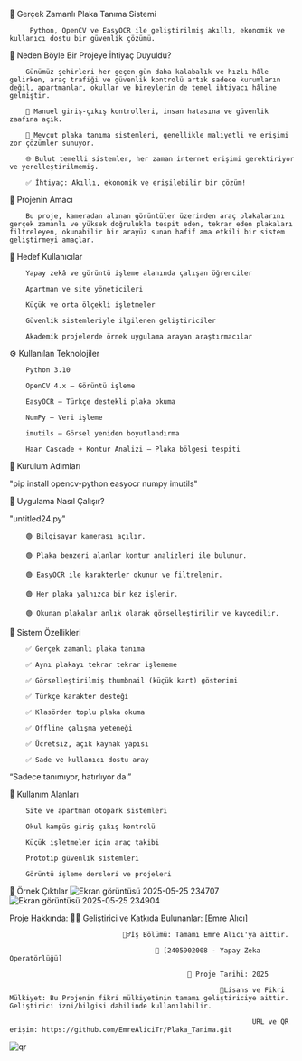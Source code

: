 🚗 Gerçek Zamanlı Plaka Tanıma Sistemi

         Python, OpenCV ve EasyOCR ile geliştirilmiş akıllı, ekonomik ve kullanıcı dostu bir güvenlik çözümü.


🧠 Neden Böyle Bir Projeye İhtiyaç Duyuldu?

        Günümüz şehirleri her geçen gün daha kalabalık ve hızlı hâle gelirken, araç trafiği ve güvenlik kontrolü artık sadece kurumların değil, apartmanlar, okullar ve bireylerin de temel ihtiyacı hâline gelmiştir.

        🚫 Manuel giriş-çıkış kontrolleri, insan hatasına ve güvenlik zaafına açık.

        💸 Mevcut plaka tanıma sistemleri, genellikle maliyetli ve erişimi zor çözümler sunuyor.

        🌐 Bulut temelli sistemler, her zaman internet erişimi gerektiriyor ve yerelleştirilmemiş.

        ✅ İhtiyaç: Akıllı, ekonomik ve erişilebilir bir çözüm!


🎯 Projenin Amacı

        Bu proje, kameradan alınan görüntüler üzerinden araç plakalarını gerçek zamanlı ve yüksek doğrulukla tespit eden, tekrar eden plakaları filtreleyen, okunabilir bir arayüz sunan hafif ama etkili bir sistem geliştirmeyi amaçlar.


👤 Hedef Kullanıcılar

        Yapay zekâ ve görüntü işleme alanında çalışan öğrenciler

        Apartman ve site yöneticileri

        Küçük ve orta ölçekli işletmeler

        Güvenlik sistemleriyle ilgilenen geliştiriciler

        Akademik projelerde örnek uygulama arayan araştırmacılar


⚙️ Kullanılan Teknolojiler

        Python 3.10

        OpenCV 4.x – Görüntü işleme

        EasyOCR – Türkçe destekli plaka okuma

        NumPy – Veri işleme

        imutils – Görsel yeniden boyutlandırma

        Haar Cascade + Kontur Analizi – Plaka bölgesi tespiti


🔧 Kurulum Adımları

  "pip install opencv-python easyocr numpy imutils"


🚀 Uygulama Nasıl Çalışır?

  "untitled24.py"

        🟢 Bilgisayar kamerası açılır.

        🟢 Plaka benzeri alanlar kontur analizleri ile bulunur.

        🟢 EasyOCR ile karakterler okunur ve filtrelenir.

        🟢 Her plaka yalnızca bir kez işlenir.

        🟢 Okunan plakalar anlık olarak görselleştirilir ve kaydedilir.


🎨 Sistem Özellikleri

        ✅ Gerçek zamanlı plaka tanıma

        ✅ Aynı plakayı tekrar tekrar işlememe

        ✅ Görselleştirilmiş thumbnail (küçük kart) gösterimi

        ✅ Türkçe karakter desteği

        ✅ Klasörden toplu plaka okuma

        ✅ Offline çalışma yeteneği

        ✅ Ücretsiz, açık kaynak yapısı

        ✅ Sade ve kullanıcı dostu aray

“Sadece tanımıyor, hatırlıyor da.”


🧩 Kullanım Alanları

        Site ve apartman otopark sistemleri

        Okul kampüs giriş çıkış kontrolü

        Küçük işletmeler için araç takibi

        Prototip güvenlik sistemleri

        Görüntü işleme dersleri ve projeleri

📸 Örnek Çıktılar
![Ekran görüntüsü 2025-05-25 234707](https://github.com/user-attachments/assets/feef89de-cafe-49b4-9067-c5a874462e3c)
![Ekran görüntüsü 2025-05-25 234904](https://github.com/user-attachments/assets/42ece296-cb20-4da1-acbe-42d198b7d000)


        
Proje Hakkında:
                        🧑‍💻 Geliştirici ve Katkıda Bulunanlar: [Emre Alıcı]

                                👷‍♂️İş Bölümü: Tamamı Emre Alıcı'ya aittir.

                                        🏫 [2405902008 - Yapay Zeka Operatörlüğü]
                
                                                📅 Proje Tarihi: 2025

                                                        🪪Lisans ve Fikri Mülkiyet: Bu Projenin fikri mülkiyetinin tamamı geliştiriciye aittir. Geliştirici izni/bilgisi dahilinde kullanılabilir.

                                                                URL ve QR erişim: https://github.com/EmreAliciTr/Plaka_Tanima.git
 ![qr](https://github.com/user-attachments/assets/18e4d5ea-4c12-4c88-b8be-3d8aad2289d1)

                                        
